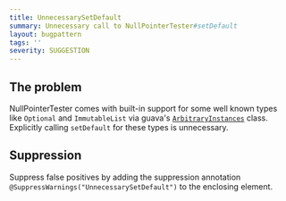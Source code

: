 ```yaml
---
title: UnnecessarySetDefault
summary: Unnecessary call to NullPointerTester#setDefault
layout: bugpattern
tags: ''
severity: SUGGESTION
---
```


<!--
*** AUTO-GENERATED, DO NOT MODIFY ***
To make changes, edit the @BugPattern annotation or the explanation in docs/bugpattern.
-->


## The problem
NullPointerTester comes with built-in support for some well known types like
`Optional` and `ImmutableList` via guava's
[`ArbitraryInstances`](https://static.javadoc.io/com.google.guava/guava-testlib/23.0/com/google/common/testing/ArbitraryInstances.html)
class. Explicitly calling `setDefault` for these types is unnecessary.

## Suppression
Suppress false positives by adding the suppression annotation `@SuppressWarnings("UnnecessarySetDefault")` to the enclosing element.
